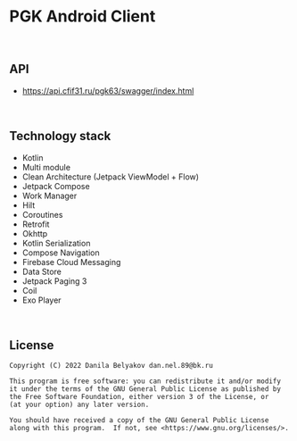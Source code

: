 # PGK Android Client
<br>

## API
- <https://api.cfif31.ru/pgk63/swagger/index.html>

<br>

## Technology stack
- Kotlin
- Multi module
- Clean Architecture (Jetpack ViewModel + Flow)
- Jetpack Compose
- Work Manager
- Hilt
- Coroutines
- Retrofit
- Okhttp
- Kotlin Serialization
- Compose Navigation
- Firebase Cloud Messaging
- Data Store
- Jetpack Paging 3
- Coil
- Exo Player

<br>

## License

```
Copyright (C) 2022 Danila Belyakov dan.nel.89@bk.ru

This program is free software: you can redistribute it and/or modify
it under the terms of the GNU General Public License as published by
the Free Software Foundation, either version 3 of the License, or
(at your option) any later version.

You should have received a copy of the GNU General Public License
along with this program.  If not, see <https://www.gnu.org/licenses/>.
```